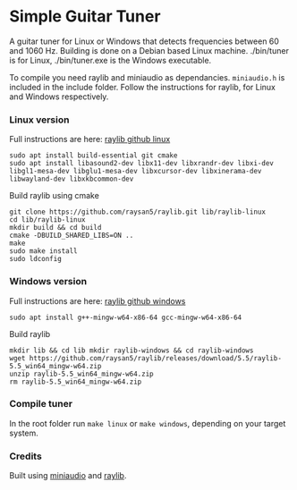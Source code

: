 # Simple Guitar Tuner
A guitar tuner for Linux or Windows that detects frequencies between 60 and 1060 Hz. Building is done on a Debian based Linux machine. ./bin/tuner is for Linux, ./bin/tuner.exe is the Windows executable.

To compile you need raylib and miniaudio as dependancies. `miniaudio.h` is included in the include folder. Follow the instructions for raylib, for Linux and Windows respectively.

### Linux version

Full instructions are here: [raylib github linux](https://github.com/raysan5/raylib/wiki/Working-on-GNU-Linux)

```
sudo apt install build-essential git cmake
sudo apt install libasound2-dev libx11-dev libxrandr-dev libxi-dev libgl1-mesa-dev libglu1-mesa-dev libxcursor-dev libxinerama-dev libwayland-dev libxkbcommon-dev
```

Build raylib using cmake
```
git clone https://github.com/raysan5/raylib.git lib/raylib-linux
cd lib/raylib-linux
mkdir build && cd build
cmake -DBUILD_SHARED_LIBS=ON ..
make
sudo make install
sudo ldconfig
```

### Windows version

Full instructions are here: [raylib github windows](https://github.com/raysan5/raylib/wiki/Working-on-GNU-Linux)

`sudo apt install g++-mingw-w64-x86-64 gcc-mingw-w64-x86-64`

Build raylib
```
mkdir lib && cd lib mkdir raylib-windows && cd raylib-windows
wget https://github.com/raysan5/raylib/releases/download/5.5/raylib-5.5_win64_mingw-w64.zip
unzip raylib-5.5_win64_mingw-w64.zip
rm raylib-5.5_win64_mingw-w64.zip
```

### Compile tuner

In the root folder run `make linux` or `make windows`, depending on your target system.

### Credits

Built using [miniaudio](https://miniaud.io/index.html) and [raylib](https://www.raylib.com/).
